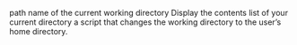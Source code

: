 path name of the current working directory
Display the contents list of your current directory
a script that changes the working directory to the user’s home directory.
